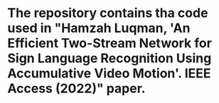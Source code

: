 # The repository contains tha code used in "Hamzah Luqman, 'An  Efficient Two-Stream Network for Sign Language Recognition Using Accumulative Video Motion'. IEEE Access (2022)" paper.
